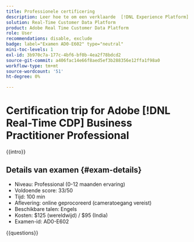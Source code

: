 ```yaml
---
title: Professionele certificering
description: Leer hoe te om een verklaarde  [!DNL Experience Platform]  Beroeps in  [!DNL Real-Time Customer Data Platform] te worden
solution: Real-Time Customer Data Platform
product: Adobe Real Time Customer Data Platform
role: User
recommendations: disable, exclude
badge: label="Examen AD0-E602" type="neutral"
mini-toc-levels: 1
exl-id: 3b970c7a-177c-4bf6-bf0b-4ea2f78bdcd2
source-git-commit: a406fac14e66f8aed5ef3b288356e12ffa1f98a0
workflow-type: tm+mt
source-wordcount: '51'
ht-degree: 0%

---
```


# Certification trip for Adobe [!DNL Real-Time CDP] Business Practitioner Professional

{{intro}}

## Details van examen {#exam-details}

* Niveau: Professional (0-12 maanden ervaring)
* Voldoende score: 33/50
* Tijd: 100 min
* Aflevering: online geprocoreerd (cameratoegang vereist)
* Beschikbare talen: Engels
* Kosten: $125 (wereldwijd) / $95 (India)
* Examen-id: AD0-E602

{{questions}}

